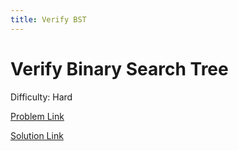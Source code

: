 ```yaml
---
title: Verify BST
---
```


# Verify Binary Search Tree

Difficulty: Hard

[Problem Link](VerifyBST.pdf)

[Solution Link](VerifyBSTSolution.pdf)

